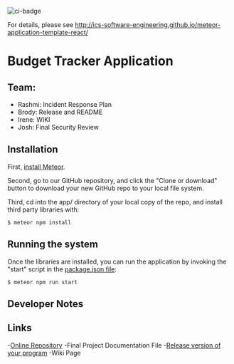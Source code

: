 ![ci-badge](https://github.com/ics-software-engineering/meteor-application-template-react/workflows/ci-meteor-application-template-react/badge.svg)

For details, please see http://ics-software-engineering.github.io/meteor-application-template-react/

# Budget Tracker Application

## Team:
- Rashmi: Incident Response Plan
- Brody: Release and README
- Irene: WIKI
- Josh: Final Security Review

## Installation

First, [install Meteor](https://www.meteor.com/install).

Second, go to our GitHub repository, and click the "Clone or download" button to download your new GitHub repo to your local file system.

Third, cd into the app/ directory of your local copy of the repo, and install third party libraries with:

```
$ meteor npm install
```

## Running the system

Once the libraries are installed, you can run the application by invoking the "start" script in the [package.json file](https://github.com/RashmiAR/BudgetTracker/blob/master/app/package.json):

```
$ meteor npm run start
```
## Developer Notes


## Links
-[Online Repository](https://github.com/RashmiAR/BudgetTracker)
-Final Project Documentation File
-[Release version of your program](https://github.com/RashmiAR/BudgetTracker/releases)
-Wiki Page
